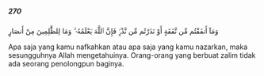 ##### 270

<span class="ayah">وَمَآ أَنفَقْتُم مِّن نَّفَقَةٍ أَوْ نَذَرْتُم مِّن نَّذْرٍۢ فَإِنَّ ٱللَّهَ يَعْلَمُهُۥ ۗ وَمَا لِلظَّٰلِمِينَ مِنْ أَنصَارٍ</span>

<span class="ayah_translation">Apa saja yang kamu nafkahkan atau apa saja yang kamu nazarkan, maka sesungguhnya Allah mengetahuinya. Orang-orang yang berbuat zalim tidak ada seorang penolongpun baginya.</span>
